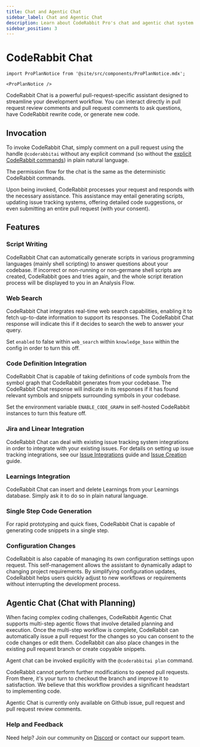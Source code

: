```yaml
---
title: Chat and Agentic Chat
sidebar_label: Chat and Agentic Chat
description: Learn about CodeRabbit Pro's chat and agentic chat system
sidebar_position: 3
---
```


# CodeRabbit Chat

```mdx-code-block
import ProPlanNotice from '@site/src/components/ProPlanNotice.mdx';

<ProPlanNotice />
```

CodeRabbit Chat is a powerful pull-request-specific assistant designed to streamline your development workflow. You can interact directly in pull request review comments and pull request comments to ask questions, have CodeRabbit rewrite code, or generate new code.

## Invocation

To invoke CodeRabbit Chat, simply comment on a pull request using the handle `@coderabbitai` without any explicit command (so without the [explicit CodeRabbit commands](./commands.md)) in plain natural language.

The permission flow for the chat is the same as the deterministic CodeRabbit commands.

Upon being invoked, CodeRabbit processes your request and responds with the necessary assistance. This assistance may entail generating scripts, updating issue tracking systems, offering detailed code suggestions, or even submitting an entire pull request (with your consent).

## Features

### Script Writing

CodeRabbit Chat can automatically generate scripts in various programming languages (mainly shell scripting) to answer questions about your codebase. If incorrect or non-running or non-germane shell scripts are created, CodeRabbit goes and tries again, and the whole script iteration process will be displayed to you in an Analysis Flow.

### Web Search

CodeRabbit Chat integrates real-time web search capabilities, enabling it to fetch up-to-date information to support its responses. The CodeRabbit Chat response will indicate this if it decides to search the web to answer your query.

Set `enabled` to false within `web_search` within `knowledge_base` within the config in order to turn this off.

### Code Definition Integration

CodeRabbit Chat is capable of taking definitions of code symbols from the symbol graph that CodeRabbit generates from your codebase. The CodeRabbit Chat response will indicate in its responses if it has found relevant symbols and snippets surrounding symbols in your codebase.

Set the environment variable `ENABLE_CODE_GRAPH` in self-hosted CodeRabbit instances to turn this feature off.

### Jira and Linear Integration

CodeRabbit Chat can deal with existing issue tracking system integrations in order to integrate with your existing issues. For details on setting up issue tracking integrations, see our [Issue Integrations](../integrations/issue-integrations.md) guide and [Issue Creation](./issue-creation.md) guide.

### Learnings Integration

CodeRabbit Chat can insert and delete Learnings from your Learnings database. Simply ask it to do so in plain natural language.

### Single Step Code Generation

For rapid prototyping and quick fixes, CodeRabbit Chat is capable of generating code snippets in a single step.

### Configuration Changes

CodeRabbit is also capable of managing its own configuration settings upon request. This self-management allows the assistant to dynamically adapt to changing project requirements. By simplifying configuration updates, CodeRabbit helps users quickly adjust to new workflows or requirements without interrupting the development process.

## Agentic Chat (Chat with Planning)

When facing complex coding challenges, CodeRabbit Agentic Chat supports multi-step agentic flows that involve detailed planning and execution. Once the multi-step workflow is complete, CodeRabbit can automatically issue a pull request for the changes so you can consent to the code changes or edit them. CodeRabbit can also place changes in the existing pull request branch or create copyable snippets.

Agent chat can be invoked explicitly with the `@coderabbitai plan` command.

CodeRabbit cannot perform further modifications to opened pull requests. From there, it's your turn to checkout the branch and improve it to satisfaction. We believe that this workflow provides a significant headstart to implementing code.

Agentic Chat is currently only available on Github issue, pull request and pull request review comments.

### Help and Feedback

Need help? Join our community on [Discord](https://discord.gg/coderabbit) or contact our support team.
